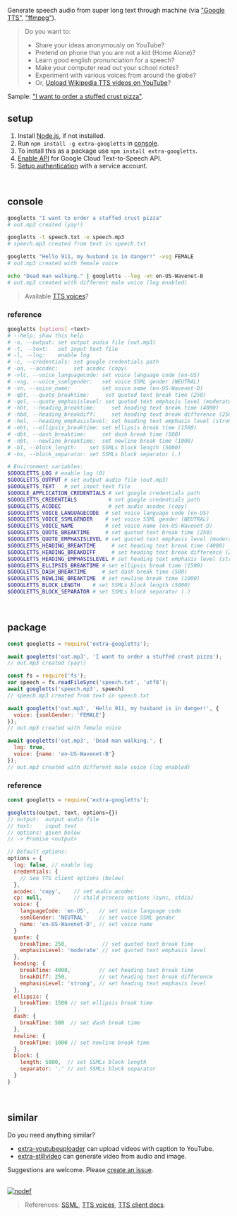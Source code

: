 Generate speech audio from super long text through machine (via ["Google TTS"], ["ffmpeg"]).
> Do you want to:
> - Share your ideas anonymously on YouTube?
> - Pretend on phone that you are not a kid (Home Alone)?
> - Learn good english pronunciation for a speech?
> - Make your computer read out your school notes?
> - Experiment with various voices from around the globe?
> - Or, [Upload Wikipedia TTS videos on YouTube]?

Sample: ["I want to order a stuffed crust pizza"](https://clyp.it/kje2yfdk).
<br>


## setup

1. Install [Node.js], if not installed.
2. Run `npm install -g extra-googletts` in [console].
3. To install this as a package use `npm install extra-googletts`.
4. [Enable API] for Google Cloud Text-to-Speech API.
5. [Setup authentication] with a service account.
<br>


## console

```bash
googletts "I want to order a stuffed crust pizza"
# out.mp3 created (yay!)

googletts -t speech.txt -o speech.mp3
# speech.mp3 created from text in speech.txt

googletts "Hello 911, my husband is in danger!" -vsg FEMALE
# out.mp3 created with female voice

echo "Dead man walking." | googletts --log -vn en-US-Wavenet-B
# out.mp3 created with different male voice (log enabled)
```
> Available [TTS voices]?


### reference

```bash
googletts [options] <text>
# --help: show this help
# -o, --output: set output audio file (out.mp3)
# -t, --text:   set input text file
# -l, --log:    enable log
# -c, --credentials: set google credentials path
# -oa, --acodec:     set acodec (copy)
# -vlc, --voice_languagecode: set voice language code (en-US)
# -vsg, --voice_ssmlgender:   set voice SSML gender (NEUTRAL)
# -vn, --voice_name:          set voice name (en-US-Wavenet-D)
# -qbt, --quote_breaktime:     set quoted text break time (250)
# -qel, --quote_emphasislevel: set quoted text emphasis level (moderate)
# -hbt, --heading_breaktime:     set heading text break time (4000)
# -hbd, --heading_breakdiff:     set heading text break difference (250)
# -hel, --heading_emphasislevel: set heading text emphasis level (strong)
# -ebt, --ellipsis_breaktime: set ellipsis break time (1500)
# -dbt, --dash_breaktime:     set dash break time (500)
# -nbt, --newline_breaktime:  set newline break time (1000)
# -bl, --block_length:    set SSMLs block length (5000)
# -bs, --block_separator: set SSMLs block separator (.)

# Environment variables:
$GOOGLETTS_LOG # enable log (0)
$GOOGLETTS_OUTPUT # set output audio file (out.mp3)
$GOOGLETTS_TEXT   # set input text file
$GOOGLE_APPLICATION_CREDENTIALS # set google credentials path
$GOOGLETTS_CREDENTIALS          # set google credentials path
$GOOGLETTS_ACODEC               # set audio acodec (copy)
$GOOGLETTS_VOICE_LANGUAGECODE  # set voice language code (en-US)
$GOOGLETTS_VOICE_SSMLGENDER    # set voice SSML gender (NEUTRAL)
$GOOGLETTS_VOICE_NAME          # set voice name (en-US-Wavenet-D)
$GOOGLETTS_QUOTE_BREAKTIME     # set quoted text break time (250)
$GOOGLETTS_QUOTE_EMPHASISLEVEL # set quoted text emphasis level (moderate)
$GOOGLETTS_HEADING_BREAKTIME     # set heading text break time (4000)
$GOOGLETTS_HEADING_BREAKDIFF     # set heading text break difference (250)
$GOOGLETTS_HEADING_EMPHASISLEVEL # set heading text emphasis level (strong)
$GOOGLETTS_ELLIPSIS_BREAKTIME # set ellipsis break time (1500)
$GOOGLETTS_DASH_BREAKTIME     # set dash break time (500)
$GOOGLETTS_NEWLINE_BREAKTIME  # set newline break time (1000)
$GOOGLETTS_BLOCK_LENGTH    # set SSMLs block length (5000)
$GOOGLETTS_BLOCK_SEPARATOR # set SSMLs block separator (.)
```
<br>


## package

```javascript
const googletts = require('extra-googletts');

await googletts('out.mp3', 'I want to order a stuffed crust pizza');
// out.mp3 created (yay!)

const fs = require('fs');
var speech = fs.readFileSync('speech.txt', 'utf8');
await googletts('speech.mp3', speech)
// speech.mp3 created from text in speech.txt

await googletts('out.mp3', 'Hello 911, my husband is in danger!', {
  voice: {ssmlGender: 'FEMALE'}
});
// out.mp3 created with female voice

await googletts('out.mp3', 'Dead man walking.', {
  log: true,
  voice: {name: 'en-US-Wavenet-B'}
});
// out.mp3 created with different male voice (log enabled)
```

### reference

```javascript
const googletts = require('extra-googletts');

googletts(output, text, options={})
// output:  output audio file
// text:    input text
// options: given below
// -> Promise <output>

// Default options:
options = {
  log: false, // enable log
  credentials: {
    // See TTS client options (below)
  },
  acodec: 'copy',    // set audio acodec
  cp: null,          // child process options (sync, stdio)
  voice: {
    languageCode: 'en-US',   // set voice language code
    ssmlGender: 'NEUTRAL'    // set voice SSML gender
    name: 'en-US-Wavenet-D', // set voice name
  }
  quote: {
    breakTime: 250,           // set quoted text break time
    emphasisLevel: 'moderate' // set quoted text emphasis level
  },
  heading: {
    breakTime: 4000,         // set heading text break time
    breakDiff: 250,          // set heading text break difference
    emphasisLevel: 'strong', // set heading text emphasis level
  },
  ellipsis: {
    breakTime: 1500 // set ellipsis break time
  },
  dash: {
    breakTime: 500  // set dash break time
  },
  newline: {
    breakTime: 1000 // set newline break time
  },
  block: {
    length: 5000,  // set SSMLs block length
    separator: '.' // set SSMLs block separator
  }
}
```
<br>


## similar

Do you need anything similar?
- [extra-youtubeuploader] can upload videos with caption to YouTube.
- [extra-stillvideo] can generate video from audio and image.

Suggestions are welcome. Please [create an issue].
<br><br>


[![nodef](https://i.imgur.com/LPVfMny.jpg)](https://nodef.github.io)
> References: [SSML], [TTS voices], [TTS client docs].

["Google TTS"]: https://cloud.google.com/text-to-speech/
["ffmpeg"]: https://ffmpeg.org
[Upload Wikipedia TTS videos on YouTube]: https://www.youtube.com/results?search_query=wikipedia+audio+article


[Node.js]: https://nodejs.org/en/download/
[console]: https://en.wikipedia.org/wiki/Shell_(computing)#Text_(CLI)_shells
[Enable API]: https://console.cloud.google.com/flows/enableapi?apiid=texttospeech.googleapis.com
[Setup authentication]: https://cloud.google.com/docs/authentication/getting-started

[extra-stillvideo]: https://www.npmjs.com/package/extra-stillvideo
[extra-youtubeuploader]: https://www.npmjs.com/package/extra-youtubeuploader
[create an issue]: https://github.com/nodef/extra-googletts/issues

[SSML]: https://developers.google.com/actions/reference/ssml
[TTS voices]: https://cloud.google.com/text-to-speech/docs/voices
[TTS client docs]: https://cloud.google.com/nodejs/docs/reference/text-to-speech/0.1.x/v1beta1.TextToSpeechClient
